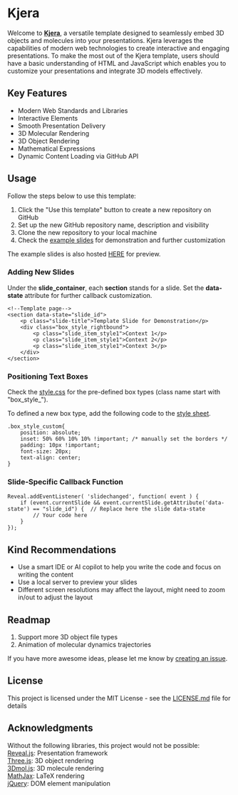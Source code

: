 # Kjera

Welcome to **[Kjera](https://github.com/miemiemmmm/Kjera)**, a versatile template designed to seamlessly embed 3D objects and molecules into your presentations. Kjera leverages the capabilities of modern web technologies to create interactive and engaging presentations. 
To make the most out of the Kjera template, users should have a basic understanding of HTML and JavaScript which enables you to customize your presentations and integrate 3D models effectively.

<!-- This repository will be work as a template for you to make your own presentation. 
As demonstrated in its name, its uses [Reveal.js](https://revealjs.com/) as the presentation framework and [Three.js](https://threejs.org/) as a 3D engine. 
There are also [3Dmol.js](https://3dmol.csb.pitt.edu/) for molecular visualization.  -->

## Key Features
- Modern Web Standards and Libraries 
- Interactive Elements 
- Smooth Presentation Delivery 
- 3D Molecular Rendering 
- 3D Object Rendering 
- Mathematical Expressions 
- Dynamic Content Loading via GitHub API 


## Usage

Follow the steps below to use this template:
1. Click the "Use this template" button to create a new repository on GitHub
2. Set up the new GitHub repository name, description and visibility
3. Clone the new repository to your local machine
4. Check the [example slides](example_slides.html) for demonstration and further customization

The example slides is also hosted [HERE](https://miemiemmmm.b-cdn.net/Kjera/example_slides.html) for preview.

<!-- The indexing of the file is done by the resource (typically files you might request remotely), so you can use the same file name for different files in different folders. -->
<!-- 3. If the repository is private while you are working on it, generate an [access token](https://docs.github.com/en/authentication/keeping-your-account-and-data-secure/managing-your-personal-access-tokens) for this repository -->
<!-- 4. Drop your images, molecule, 3D object files in folder. We will index these files by their names (url). -->

### Adding New Slides
Under the **slide_container**, each **section** stands for a slide. Set the **data-state** attribute for further callback customization.
```
<!--Template page-->
<section data-state="slide_id">
    <p class="slide-title">Template Slide for Demonstration</p>
    <div class="box_style_rightbound">
        <p class="slide_item_style1">Context 1</p>
        <p class="slide_item_style1">Context 2</p>
        <p class="slide_item_style1">Context 3</p>
    </div>
</section>
```

### Positioning Text Boxes
Check the [style.css](styles.css) for the pre-defined box types (class name start with "box_style_"). 

To defined a new box type, add the following code to the [style sheet](styles.css). 
```
.box_style_custom{
    position: absolute;
    inset: 50% 60% 10% 10% !important; /* manually set the borders */
    padding: 10px !important;
    font-size: 20px;
    text-align: center;
}
```

### Slide-Specific Callback Function
```
Reveal.addEventListener( 'slidechanged', function( event ) {
    if (event.currentSlide && event.currentSlide.getAttribute('data-state') == "slide_id") {  // Replace here the slide data-state
        // Your code here
    }
});
```

## Kind Recommendations
- Use a smart IDE or AI copilot to help you write the code and focus on writing the content
- Use a local server to preview your slides
- Different screen resolutions may affect the layout, might need to zoom in/out to adjust the layout


## Readmap 
1. Support more 3D object file types
2. Animation of molecular dynamics trajectories

If you have more awesome ideas, please let me know by [creating an issue](https://github.com/miemiemmmm/Kjera/issues).

## License
This project is licensed under the MIT License - see the [LICENSE.md](LICENSE.md) file for details

## Acknowledgments
Without the following libraries, this project would not be possible:<br>
<a href="https://revealjs.com/" target="_blank">Reveal.js</a>: Presentation framework<br>
<a href="https://threejs.org/" target="_blank">Three.js</a>: 3D object rendering<br>
<a href="https://3dmol.csb.pitt.edu/" target="_blank">3Dmol.js</a>: 3D molecule rendering<br>
<a href="https://mathjax.org/" target="_blank">MathJax</a>: LaTeX rendering<br>
<a href="https://jquery.com/" target="_blank">jQuery</a>: DOM element manipulation<br>

